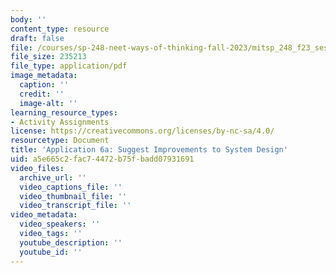 ```yaml
---
body: ''
content_type: resource
draft: false
file: /courses/sp-248-neet-ways-of-thinking-fall-2023/mitsp_248_f23_ses04_app06a.pdf
file_size: 235213
file_type: application/pdf
image_metadata:
  caption: ''
  credit: ''
  image-alt: ''
learning_resource_types:
- Activity Assignments
license: https://creativecommons.org/licenses/by-nc-sa/4.0/
resourcetype: Document
title: 'Application 6a: Suggest Improvements to System Design'
uid: a5e665c2-fac7-4472-b75f-badd07931691
video_files:
  archive_url: ''
  video_captions_file: ''
  video_thumbnail_file: ''
  video_transcript_file: ''
video_metadata:
  video_speakers: ''
  video_tags: ''
  youtube_description: ''
  youtube_id: ''
---
```

